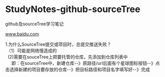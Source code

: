 # StudyNotes-github-sourceTree
github及sourceTree学习笔记

<a href="www.baidu.com">www.baidu.com</a>

1.为什么SourceTree提交或项目时，总提交推送失败？<br />
  （1）可能是网络慢造成的<br />
   (2)需要在souceTree上把要托管的仓库，先添加到仓库列表中<br />
      即：在sourceTree中，新建仓库--》原路径/url后面有个星球图标按钮--》点击选择新建的项目要存放的仓库--》把目标路径和项目名字填写好--》完成<br />
